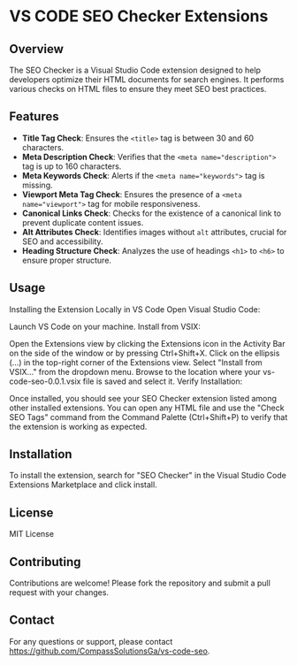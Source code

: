 # VS CODE SEO Checker Extensions

## Overview

The SEO Checker is a Visual Studio Code extension designed to help developers optimize their HTML documents for search engines. It performs various checks on HTML files to ensure they meet SEO best practices.

## Features

- **Title Tag Check**: Ensures the `<title>` tag is between 30 and 60 characters.
- **Meta Description Check**: Verifies that the `<meta name="description">` tag is up to 160 characters.
- **Meta Keywords Check**: Alerts if the `<meta name="keywords">` tag is missing.
- **Viewport Meta Tag Check**: Ensures the presence of a `<meta name="viewport">` tag for mobile responsiveness.
- **Canonical Links Check**: Checks for the existence of a canonical link to prevent duplicate content issues.
- **Alt Attributes Check**: Identifies images without `alt` attributes, crucial for SEO and accessibility.
- **Heading Structure Check**: Analyzes the use of headings `<h1>` to `<h6>` to ensure proper structure.

## Usage

Installing the Extension Locally in VS Code
Open Visual Studio Code:

Launch VS Code on your machine.
Install from VSIX:

Open the Extensions view by clicking the Extensions icon in the Activity Bar on the side of the window or by pressing Ctrl+Shift+X.
Click on the ellipsis (...) in the top-right corner of the Extensions view.
Select "Install from VSIX..." from the dropdown menu.
Browse to the location where your vs-code-seo-0.0.1.vsix file is saved and select it.
Verify Installation:

Once installed, you should see your SEO Checker extension listed among other installed extensions.
You can open any HTML file and use the "Check SEO Tags" command from the Command Palette (Ctrl+Shift+P) to verify that the extension is working as expected.
## Installation

To install the extension, search for "SEO Checker" in the Visual Studio Code Extensions Marketplace and click install.

## License

MIT License

## Contributing

Contributions are welcome! Please fork the repository and submit a pull request with your changes.

## Contact

For any questions or support, please contact https://github.com/CompassSolutionsGa/vs-code-seo.

